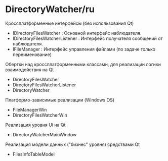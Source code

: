 # DirectoryWatcher/ru

Кроссплатформенные интерфейсы (без использования Qt)
 - IDirectoryFilesWatcher : Основной интерфейс наблюдателя.
 - IDirectoryFilesWatcherListener : Интерфейс получателя сообщений от наблюдателя.
 - IFileManager : Интерфейс управления файлами (по задаче только переименование)


Обертки над кроссплатформенными классами, для реализации логики взаимодействия на Qt
- DirectoryFilesWatcher
- DirectoryFilesWatcherListener
- DirectoryWatcher

Платформо-зависимые реализации (Windows OS)
- FileManagerWin
- DirectoryFilesWatcherWin

Реализация уровня Ui на Qt
- DirectoryWatcherMainWindow

Реализация модели данных ("бизнес" уровня) средствами Qt 
- FilesInfoTableModel

